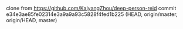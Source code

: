clone from https://github.com/KaiyangZhou/deep-person-reid
  commit e34e3ae85fe02314e3a9a9a93c5828f4fed1b225 (HEAD, origin/master, origin/HEAD, master)

